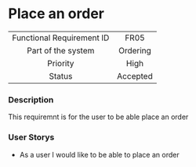 # Place an order

|                           |          |
| :-----------------------: | :------: |
| Functional Requirement ID |   FR05   |
|    Part of the system     | Ordering |
|         Priority          |   High   |
|          Status           | Accepted |

### Description

This requiremnt is for the user to be able place an order

### User Storys

* As a user I would like to be able to place an order